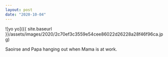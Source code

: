 ```yaml
---
layout: post
date: "2020-10-04"
---
```


![yo yo]({{ site.baseurl }}/assets/images/2020/2c70ef3c3559e54cee86022d26228a28f46f96ca.jpg)

Saoirse and Papa hanging out when Mama is at work.
